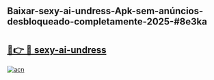 ## Baixar-sexy-ai-undress-Apk-sem-anúncios-desbloqueado-completamente-2025-#8e3ka

# <h2><a href="https://ainizakaria.my?title=sexy-ai-undress&ref=20M">🔗👉 🔴 sexy-ai-undress</a></h2>

[![acn](https://github.com/user-attachments/assets/0f9c940e-d8b0-45ae-aac7-cd30a18b3e1c)](https://ainizakaria.my?title=sexy-ai-undress&ref=20M)

